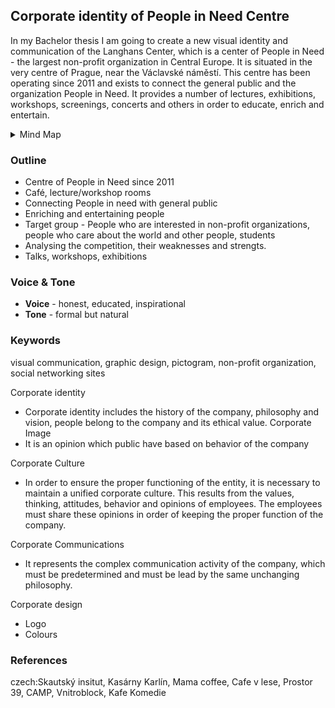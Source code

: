 ## Corporate identity of People in Need Centre ##

In my Bachelor thesis I am going to create a new visual identity and communication of the Langhans Center, which is a center of People in Need - the largest non-profit organization in Central Europe. It is situated in the very centre of Prague, near the Václavské náměstí. This centre has been operating since 2011 and exists to connect the general public and the organization People in Need. It provides a number of lectures, exhibitions, workshops, screenings, concerts and others in order to educate, enrich and entertain. 
<details>
  <summary>Mind Map</summary>

![Mind Map](mind-map-dlouhej-honza.png)
</details>

### Outline ###
- Centre of People in Need since 2011
- Café, lecture/workshop rooms
- Connecting People in need with general public
- Enriching and entertaining people
- Target group - People who are interested in non-profit organizations, people who care about the world and other people, students
- Analysing the competition, their weaknesses and strengts.
- Talks, workshops, exhibitions

### Voice & Tone
- **Voice** - honest, educated, inspirational
- **Tone** - formal but natural

### Keywords

visual communication, graphic design, pictogram, non-profit organization, social networking sites

Corporate identity
* Corporate identity includes the history of the company, philosophy and vision, people belong to the company and its ethical value. 
Corporate Image
* It is an opinion which public have based on behavior of the company

Corporate Culture
* In order to ensure the proper functioning of the entity, it is necessary to maintain a unified corporate culture. This results from the values, thinking, attitudes, behavior and opinions of employees. The employees must share these opinions in order of keeping the proper function of the company.

Corporate Communications
* It represents the complex communication activity of the company, which must be predetermined and must be lead by the same unchanging philosophy.

Corporate design
* Logo
* Colours




### References

czech:Skautský insitut, Kasárny Karlín, Mama coffee, Cafe v lese, Prostor 39, CAMP, Vnitroblock, Kafe Komedie

